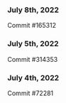 ### July 8th, 2022

Commit #165312

### July 5th, 2022

Commit #314353


### July 4th, 2022

Commit #72281
